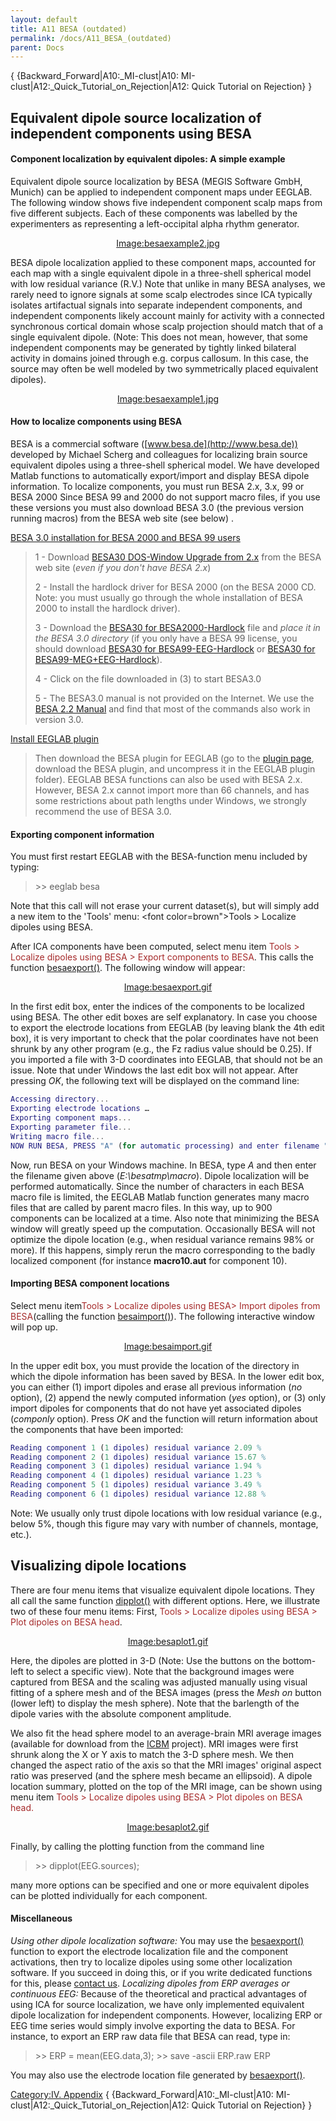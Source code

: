 ```yaml
---
layout: default
title: A11 BESA (outdated)
permalink: /docs/A11_BESA_(outdated)
parent: Docs
---
```


{ {Backward_Forward|A10:_MI-clust|A10:
MI-clust|A12:_Quick_Tutorial_on_Rejection|A12: Quick Tutorial on
Rejection} }

## Equivalent dipole source localization of independent components using BESA

#### Component localization by equivalent dipoles: A simple example

Equivalent dipole source localization by BESA (MEGIS Software GmbH,
Munich) can be applied to independent component maps under EEGLAB. The
following window shows five independent component scalp maps from five
different subjects. Each of these components was labelled by the
experimenters as representing a left-occipital alpha rhythm generator.

<center>

[Image:besaexample2.jpg](/Image:besaexample2.jpg "wikilink")

</center>


BESA dipole localization applied to these component maps, accounted for
each map with a single equivalent dipole in a three-shell spherical
model with low residual variance (R.V.) Note that unlike in many BESA
analyses, we rarely need to ignore signals at some scalp electrodes
since ICA typically isolates artifactual signals into separate
independent components, and independent components likely account mainly
for activity with a connected synchronous cortical domain whose scalp
projection should match that of a single equivalent dipole. (Note: This
does not mean, however, that some independent components may be
generated by tightly linked bilateral activity in domains joined through
e.g. corpus callosum. In this case, the source may often be well modeled
by two symmetrically placed equivalent dipoles).

<center>

[Image:besaexample1.jpg](/Image:besaexample1.jpg "wikilink")

</center>

#### How to localize components using BESA

BESA is a commercial software ([www.besa.de](http://www.besa.de))
developed by Michael Scherg and colleagues for localizing brain source
equivalent dipoles using a three-shell spherical model.
We have developed Matlab functions to automatically export/import and
display BESA dipole information. To localize components, you must run
BESA 2.x, 3.x, 99 or BESA 2000 Since BESA 99 and 2000 do not support
macro files, if you use these versions you must also download BESA 3.0
(the previous version running macros) from the BESA web site (see below)
.

<u>BESA 3.0 installation for BESA 2000 and BESA 99 users</u>

> 1 - Download [BESA30 DOS-Window Upgrade
> from 2.x](ftp://ftp.besa.de/updates/besa_version_3.0/besa30-dos-windows_upgrade_from_2x.exe)
> from the BESA web site (*even if you don't have BESA 2.x*)
>
> 2 - Install the hardlock driver for BESA 2000 (on the BESA 2000 CD.
> Note: you must usually go through the whole installation of BESA 2000
> to install the hardlock driver).
>
> 3 - Download the [BESA30 for
> BESA2000-Hardlock](ftp://ftp.besa.de/updates/besa_version_3.0/besa30_for_besa2000-hardlock.exe)
> file and *place it in the BESA 3.0 directory* (if you only have a BESA
> 99 license, you should download [BESA30 for
> BESA99-EEG-Hardlock](ftp://ftp.besa.de/updates/besa_version_3.0/besa30_for_besa99-eeg-hardlock.exe)
> or [BESA30 for
> BESA99-MEG+EEG-Hardlock](ftp://ftp.besa.de/updates/besa_version_3.0/besa30_for_besa99-meg+eeg-hardlock.exe)).
>
> 4 - Click on the file downloaded in (3) to start BESA3.0
>
> 5 - The BESA3.0 manual is not provided on the Internet. We use the
> [BESA 2.2
> Manual](ftp://ftp.besa.de/updates/besa_version_3.0/besa22_manuals.exe)
> and find that most of the commands also work in version 3.0.

<u>Install EEGLAB plugin</u>

> Then download the BESA plugin for EEGLAB (go to the [plugin
> page](http://sccn.ucsd.edu/eeglab/plugins.html), download the BESA
> plugin, and uncompress it in the EEGLAB plugin folder). EEGLAB BESA
> functions can also be used with BESA 2.x. However, BESA 2.x cannot
> import more than 66 channels, and has some restrictions about path
> lengths under Windows, we strongly recommend the use of BESA 3.0.

#### Exporting component information

You must first restart EEGLAB with the BESA-function menu included by
typing:

> \>\> eeglab besa

Note that this call will not erase your current dataset(s), but will
simply add a new item to the 'Tools' menu: <font color=brown">Tools \>
Localize dipoles using BESA</font>.

After ICA components have been computed, select menu item
<font color=brown>Tools \> Localize dipoles using BESA \> Export
components to BESA</font>. This calls the function
[besaexport()](http://sccn.ucsd.edu/eeglab/allfunctions/besaexport.html).
The following window will appear:

<center>

[Image:besaexport.gif](/Image:besaexport.gif "wikilink")

</center>


In the first edit box, enter the indices of the components to be
localized using BESA. The other edit boxes are self explanatory. In case
you choose to export the electrode locations from EEGLAB (by leaving
blank the 4th edit box), it is very important to check that the polar
coordinates have not been shrunk by any other program (e.g., the Fz
radius value should be 0.25). If you imported a file with 3-D
coordinates into EEGLAB, that should not be an issue. Note that under
Windows the last edit box will not appear. After pressing *OK*, the
following text will be displayed on the command line:

``` matlab
Accessing directory...
Exporting electrode locations …
Exporting component maps...
Exporting parameter file...
Writing macro file...
NOW RUN BESA, PRESS "A" (for automatic processing) and enter filename "E:\besatmp\macro"
```

Now, run BESA on your Windows machine. In BESA, type *A* and then enter
the filename given above (*E:\\besatmp\\macro*). Dipole localization
will be performed automatically. Since the number of characters in each
BESA macro file is limited, the EEGLAB Matlab function generates many
macro files that are called by parent macro files. In this way, up to
900 components can be localized at a time. Also note that minimizing the
BESA window will greatly speed up the computation. Occasionally BESA
will not optimize the dipole location (e.g., when residual variance
remains 98% or more). If this happens, simply rerun the macro
corresponding to the badly localized component (for instance
**macro10.aut** for component 10).

#### Importing BESA component locations

Select menu item<font color=brown>Tools \> Localize dipoles using BESA\>
Import dipoles from BESA</font>(calling the function
[besaimport()](http://sccn.ucsd.edu/eeglab/allfunctions/besaimport.html)).
The following interactive window will pop up.

<center>

[Image:besaimport.gif](/Image:besaimport.gif "wikilink")

</center>


In the upper edit box, you must provide the location of the directory in
which the dipole information has been saved by BESA. In the lower edit
box, you can either (1) import dipoles and erase all previous
information (*no* option), (2) append the newly computed information
(*yes* option), or (3) only import dipoles for components that do not
have yet associated dipoles (*componly* option). Press *OK* and the
function will return information about the components that have been
imported:

``` matlab
Reading component 1 (1 dipoles) residual variance 2.09 %
Reading component 2 (1 dipoles) residual variance 15.67 %
Reading component 3 (1 dipoles) residual variance 1.94 %
Reading component 4 (1 dipoles) residual variance 1.23 %
Reading component 5 (1 dipoles) residual variance 3.49 %
Reading component 6 (1 dipoles) residual variance 12.88 %
```

Note: We usually only trust dipole locations with low residual variance
(e.g., below 5%, though this figure may vary with number of channels,
montage, etc.).

## Visualizing dipole locations

There are four menu items that visualize equivalent dipole locations.
They all call the same function
[dipplot()](http://sccn.ucsd.edu/eeglab/allfunctions/dipplot.html) with
different options. Here, we illustrate two of these four menu items:
First, <font color=brown>Tools \> Localize dipoles using BESA \> Plot
dipoles on BESA head</font>.

<center>

[Image:besaplot1.gif](/Image:besaplot1.gif "wikilink")

</center>


Here, the dipoles are plotted in 3-D (Note: Use the buttons on the
bottom-left to select a specific view). Note that the background images
were captured from BESA and the scaling was adjusted manually using
visual fitting of a sphere mesh and of the BESA images (press the *Mesh
on* button (lower left) to display the mesh sphere). Note that the
barlength of the dipole varies with the absolute component amplitude.

We also fit the head sphere model to an average-brain MRI average images
(available for download from the
[ICBM](http://www.bic.mni.mcgill.ca/cgi/icbm_view/) project). MRI images
were first shrunk along the X or Y axis to match the 3-D sphere mesh. We
then changed the aspect ratio of the axis so that the MRI images'
original aspect ratio was preserved (and the sphere mesh became an
ellipsoid). A dipole location summary, plotted on the top of the MRI
image, can be shown using menu item <font color=brown>Tools \> Localize
dipoles using BESA \> Plot dipoles on BESA head.</font>

<center>

[Image:besaplot2.gif](/Image:besaplot2.gif "wikilink")

</center>


Finally, by calling the plotting function from the command line


> \>\> dipplot(EEG.sources);


many more options can be specified and one or more equivalent dipoles
can be plotted individually for each component.

#### Miscellaneous

*Using other dipole localization software:* You may use the
[besaexport()](http://sccn.ucsd.edu/eeglab/allfunctions/besaexport.html)
function to export the electrode localization file and the component
activations, then try to localize dipoles using some other localization
software. If you succeed in doing this, or if you write dedicated
functions for this, please [contact us](mailto:eeglab@sccn.ucsd.edu).
*Localizing dipoles from ERP averages or continuous EEG:* Because of the
theoretical and practical advantages of using ICA for source
localization, we have only implemented equivalent dipole localization
for independent components. However, localizing ERP or EEG time series
would simply involve exporting the data to BESA. For instance, to export
an ERP raw data file that BESA can read, type in:

> \>\> ERP = mean(EEG.data,3);
> \>\> save -ascii ERP.raw ERP

You may also use the electrode location file generated by
[besaexport()](http://sccn.ucsd.edu/eeglab/allfunctions/besaexport.html).

[Category:IV. Appendix](/Category:IV._Appendix "wikilink") {
{Backward_Forward|A10:_MI-clust|A10:
MI-clust|A12:_Quick_Tutorial_on_Rejection|A12: Quick Tutorial on
Rejection} }
